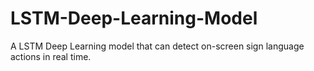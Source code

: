 # LSTM-Deep-Learning-Model
 A LSTM Deep Learning model that can detect on-screen sign language actions in real time.
